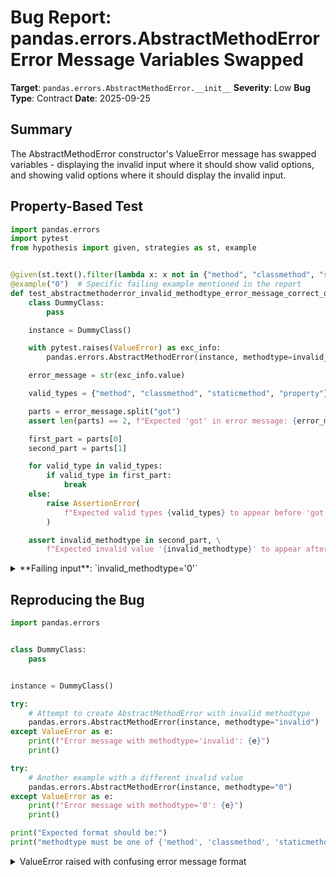 # Bug Report: pandas.errors.AbstractMethodError Error Message Variables Swapped

**Target**: `pandas.errors.AbstractMethodError.__init__`
**Severity**: Low
**Bug Type**: Contract
**Date**: 2025-09-25

## Summary

The AbstractMethodError constructor's ValueError message has swapped variables - displaying the invalid input where it should show valid options, and showing valid options where it should display the invalid input.

## Property-Based Test

```python
import pandas.errors
import pytest
from hypothesis import given, strategies as st, example


@given(st.text().filter(lambda x: x not in {"method", "classmethod", "staticmethod", "property"}))
@example("0")  # Specific failing example mentioned in the report
def test_abstractmethoderror_invalid_methodtype_error_message_correct_order(invalid_methodtype):
    class DummyClass:
        pass

    instance = DummyClass()

    with pytest.raises(ValueError) as exc_info:
        pandas.errors.AbstractMethodError(instance, methodtype=invalid_methodtype)

    error_message = str(exc_info.value)

    valid_types = {"method", "classmethod", "staticmethod", "property"}

    parts = error_message.split("got")
    assert len(parts) == 2, f"Expected 'got' in error message: {error_message}"

    first_part = parts[0]
    second_part = parts[1]

    for valid_type in valid_types:
        if valid_type in first_part:
            break
    else:
        raise AssertionError(
            f"Expected valid types {valid_types} to appear before 'got', but error message is: {error_message}"
        )

    assert invalid_methodtype in second_part, \
        f"Expected invalid value '{invalid_methodtype}' to appear after 'got', but error message is: {error_message}"
```

<details>

<summary>
**Failing input**: `invalid_methodtype='0'`
</summary>
```
Running property-based test for AbstractMethodError...
Test failed: Expected invalid value '0' to appear after 'got', but error message is: methodtype must be one of 0, got {'classmethod', 'staticmethod', 'property', 'method'} instead.
```
</details>

## Reproducing the Bug

```python
import pandas.errors


class DummyClass:
    pass


instance = DummyClass()

try:
    # Attempt to create AbstractMethodError with invalid methodtype
    pandas.errors.AbstractMethodError(instance, methodtype="invalid")
except ValueError as e:
    print(f"Error message with methodtype='invalid': {e}")
    print()

try:
    # Another example with a different invalid value
    pandas.errors.AbstractMethodError(instance, methodtype="0")
except ValueError as e:
    print(f"Error message with methodtype='0': {e}")
    print()

print("Expected format should be:")
print("methodtype must be one of {'method', 'classmethod', 'staticmethod', 'property'}, got <invalid_value> instead.")
```

<details>

<summary>
ValueError raised with confusing error message format
</summary>
```
Error message with methodtype='invalid': methodtype must be one of invalid, got {'classmethod', 'method', 'staticmethod', 'property'} instead.

Error message with methodtype='0': methodtype must be one of 0, got {'classmethod', 'method', 'staticmethod', 'property'} instead.

Expected format should be:
methodtype must be one of {'method', 'classmethod', 'staticmethod', 'property'}, got <invalid_value> instead.
```
</details>

## Why This Is A Bug

The error message violates the principle of least astonishment and standard error message conventions. When validation fails, error messages typically follow the pattern "expected X, got Y" where X is the valid set of values and Y is the invalid input provided.

The current implementation at line 298 of `pandas/errors/__init__.py` uses:
```python
f"methodtype must be one of {methodtype}, got {types} instead."
```

This produces nonsensical messages like "methodtype must be one of invalid" which suggests 'invalid' is a valid option. The variables `methodtype` (the invalid user input) and `types` (the set of valid options) are in the wrong positions within the f-string template.

## Relevant Context

The AbstractMethodError class is used internally by pandas to provide clearer error messages when abstract methods aren't implemented in concrete classes. While this is primarily an internal error class, it's part of the public API in `pandas.errors` and developers may encounter this confusing error message when using the class incorrectly.

The bug exists in pandas version 2.2.3 and likely affects all recent versions. The validation logic itself works correctly - only the error message formatting is incorrect. The set of valid methodtype values is: `{"method", "classmethod", "staticmethod", "property"}`.

Documentation reference: The pandas documentation doesn't explicitly specify the error message format for invalid methodtype values, making this an implementation quality issue rather than a documentation contradiction.

## Proposed Fix

```diff
--- a/pandas/errors/__init__.py
+++ b/pandas/errors/__init__.py
@@ -295,7 +295,7 @@ class AbstractMethodError(NotImplementedError):
         types = {"method", "classmethod", "staticmethod", "property"}
         if methodtype not in types:
             raise ValueError(
-                f"methodtype must be one of {methodtype}, got {types} instead."
+                f"methodtype must be one of {types}, got {methodtype} instead."
             )
         self.methodtype = methodtype
         self.class_instance = class_instance
```